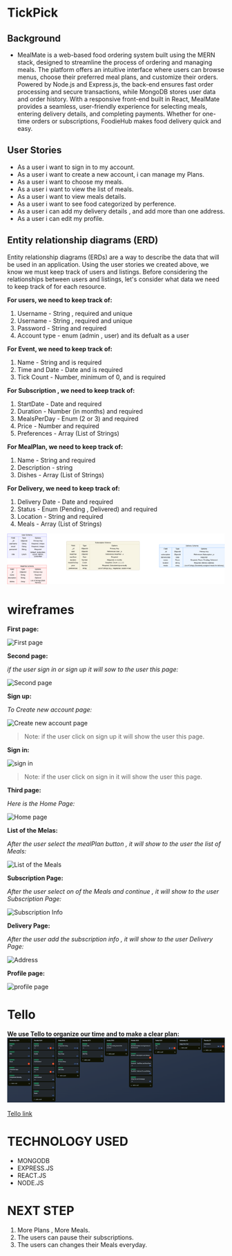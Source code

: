 # TickPick

## Background

- MealMate is a web-based food ordering system built using the MERN stack, designed to streamline the process of ordering and managing meals. The platform offers an intuitive interface where users can browse menus, choose their preferred meal plans, and customize their orders. Powered by Node.js and Express.js, the back-end ensures fast order processing and secure transactions, while MongoDB stores user data and order history. With a responsive front-end built in React, MealMate provides a seamless, user-friendly experience for selecting meals, entering delivery details, and completing payments. Whether for one-time orders or subscriptions, FoodieHub makes food delivery quick and easy.

## User Stories

- As a user i want to sign in to my account.
- As a user i want to create a new account, i can manage my Plans.
- As a user i want to choose my meals.
- As a user i want to view the list of meals.
- As a user i want to view meals details.
- As a user i want to see food categorized by perference.
- As a user i can add my delivery details , and add more than one address.
- As a user i can edit my profile.

## Entity relationship diagrams (ERD)

Entity relationship diagrams (ERDs) are a way to describe the data that will be used in an application. Using the user stories we created above, we know we must keep track of users and listings. Before considering the relationships between users and listings, let's consider what data we need to keep track of for each resource.

**For users, we need to keep track of:**

1. Username - String , required and unique
2. Username - String , required and unique
3. Password - String and required
4. Account type - enum (admin , user) and its defualt as a user

**For Event, we need to keep track of:**

1. Name - String and is required
2. Time and Date - Date and is required
3. Tick Count - Number, minimum of 0, and is required

**For Subscription , we need to keep track of:**

1. StartDate - Date and required
2. Duration - Number (in months) and required
3. MealsPerDay - Enum (2 or 3) and required
4. Price - Number and required
5. Preferences - Array (List of Strings)

**For MealPlan, we need to keep track of:**

1. Name - String and required
2. Description - string
3. Dishes - Array (List of Strings)

**For Delivery, we need to keep track of:**

1. Delivery Date - Date and required
2. Status - Enum (Pending , Delivered) and required
3. Location - String and required
4. Meals - Array (List of Strings)

![Entity relationship diagrams (ERD) ](./photos/ERD.png)

# wireframes

**First page:**

![First page]()

**Second page:**

_if the user sign in or sign up it will sow to the user this page:_

![Second page]()

**Sign up:**

_To Create new account page:_

![Create new account page]()

> Note: if the user click on sign up it will show the user this page.

**Sign in:**

![sign in]()

> Note: if the user click on sign in it will show the user this page.

**Third page:**

_Here is the Home Page:_

![Home page]()

**List of the Melas:**

_After the user select the mealPlan button , it will show to the user the list of Meals:_

![List of the Meals]()

**Subscription Page:**

_After the user select on of the Meals and continue ,  it will show to the user Subscription Page:_

![Subscription Info]()

**Delivery Page:**

_After the user add the subscription info , it will show to the user Delivery Page:_

![Address]()

**Profile page:**

![profile page]()

# Tello

**We use Tello to organize our time and to make a clear plan:**
![todo list](/photos/Trello.png)

[Tello link](https://trello.com/b/G5hQgnh9/foodapp)

# TECHNOLOGY USED

- MONGODB
- EXPRESS.JS
- REACT.JS
- NODE.JS

# NEXT STEP

1. More Plans , More Meals.
2. The users can pause their subscriptions.
3. The users can changes their Meals everyday.